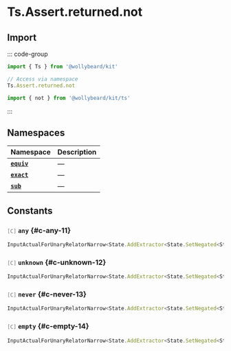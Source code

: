 # Ts.Assert.returned.not

## Import

::: code-group

```typescript [Namespace]
import { Ts } from '@wollybeard/kit'

// Access via namespace
Ts.Assert.returned.not
```

```typescript [Barrel]
import { not } from '@wollybeard/kit/ts'
```

:::

## Namespaces

| Namespace                                        | Description |
| ------------------------------------------------ | ----------- |
| [**`equiv`**](/api/ts/assert/returned/not/equiv) | —           |
| [**`exact`**](/api/ts/assert/returned/not/exact) | —           |
| [**`sub`**](/api/ts/assert/returned/not/sub)     | —           |

## Constants

### <span style="opacity: 0.6; font-weight: normal; font-size: 0.85em;">`[C]`</span> `any`<SourceLink inline href="https://github.com/jasonkuhrt/kit/blob/main/./src/utils/ts/assert/builder-generated/returned/not/$$.ts#L11" /> {#c-any-11}

```typescript
InputActualForUnaryRelatorNarrow<State.AddExtractor<State.SetNegated<State.Empty>, Returned>, "any">
```

### <span style="opacity: 0.6; font-weight: normal; font-size: 0.85em;">`[C]`</span> `unknown`<SourceLink inline href="https://github.com/jasonkuhrt/kit/blob/main/./src/utils/ts/assert/builder-generated/returned/not/$$.ts#L12" /> {#c-unknown-12}

```typescript
InputActualForUnaryRelatorNarrow<State.AddExtractor<State.SetNegated<State.Empty>, Returned>, "unknown">
```

### <span style="opacity: 0.6; font-weight: normal; font-size: 0.85em;">`[C]`</span> `never`<SourceLink inline href="https://github.com/jasonkuhrt/kit/blob/main/./src/utils/ts/assert/builder-generated/returned/not/$$.ts#L13" /> {#c-never-13}

```typescript
InputActualForUnaryRelatorNarrow<State.AddExtractor<State.SetNegated<State.Empty>, Returned>, "never">
```

### <span style="opacity: 0.6; font-weight: normal; font-size: 0.85em;">`[C]`</span> `empty`<SourceLink inline href="https://github.com/jasonkuhrt/kit/blob/main/./src/utils/ts/assert/builder-generated/returned/not/$$.ts#L14" /> {#c-empty-14}

```typescript
InputActualForUnaryRelatorNarrow<State.AddExtractor<State.SetNegated<State.Empty>, Returned>, "empty">
```
